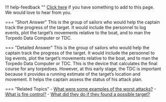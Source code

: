 !!! help-feedback ""
    [Click here](https://other.example.com/feedback) if you have something to add to this page. We would love to hear from you.

=== "Short Answer"
    This is the group of sailors who would help the captain track the progress of the target. It would include the personnel to log events, plot the target’s movements relative to the boat, and to man the Torpedo Data Computer or TDC.

=== "Detailed Answer"
    This is the group of sailors who would help the captain track the progress of the target.  It would include the personnel to log events, plot the target’s movements relative to the boat, and to man the Torpedo Data Computer or TDC.  This is the device that calculates the final course for any torpedoes.  However, at this early stage, the TDC is important because it provides a running estimate of the target’s location and movement.  It helps the captain assess the status of his attack plan.

=== "Related Topics"
    - [What were some examples of the worst attacks?](./what-were-some-examples-of-the-worst-attacks.md)
    - [What is fire control?](./what-is-fire-control.md)
    - [What did they do if they found a possible target?](./what-did-they-do-if-they-found-a-possible-target.md)
